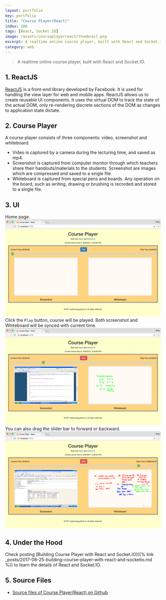 ```yaml
---
layout: portfolio
key: portfolio
title: "Course Player(React)"
index: 200
tags: [React, Socket.IO]
image: /assets/courseplayerreact/thumbnail.png
excerpt: A realtime online course player, built with React and Socket.IO.
category: web
---
```


> A realtime online course player, built with React and Socket.IO.

## 1. ReactJS
[ReactJS](https://reactjs.org/) is a front-end library developed by Facebook. It is used for handling the view layer for web and mobile apps. ReactJS allows us to create reusable UI components. It uses the virtual DOM to track the state of the actual DOM, only re-rendering discrete sections of the DOM as changes to application state dictate.

## 2. Course Player
A course player consists of three components: video, screenshot and whiteboard.

* Video is captured by a camera during the lecturing time, and saved as mp4.
* Screenshot is captured from computer monitor through which teachers share their handouts/materials to the students. Screenshot are images which are compressed and saved to a single file.
* Whiteboard is captured from special pens and boards. Any operation on the board, such as writing, drawing or brushing is recorded and stored to a single file.

## 3. UI
Home page.
![MIME Type](/assets/courseplayerreact/homepage.png)
Click the `Play` button, course will be played. Both screenshot and Whiteboard will be synced with current time.
![MIME Type](/assets/courseplayerreact/play.png)
You can also drag the slider bar to forward or backward.
![MIME Type](/assets/courseplayerreact/drag.png)

## 4. Under the Hood
Check posting [Building Course Player with React and Socket.IO]({% link _posts/2017-08-25-building-course-player-with-react-and-socketio.md %}) to learn the details of React and Socket.IO.

## 5. Source Files
* [Source files of Course Player(React) on Github](https://github.com/jojozhuang/Portfolio/tree/master/CoursePlayerReact)
